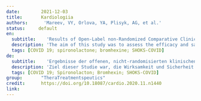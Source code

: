 ```yaml
---
date:        2021-12-03
title:       Kardiologiia
authors:      'Mareev, VY, Orlova, YA, Plisyk, AG, et al.'
status:     default
en:
  subtitle:    'Results of Open-Label non-Randomized Comparative Clinical Trial: "BromhexIne and Spironolactone for CoronаvirUs Infection requiring hospiTalization (BISCUIT)"'
  description: 'The aim of this study was to assess the efficacy and safety of a combination of bromhexine at a dose of 8 mg 4 times a day and spironolactone 50 mg per day in patients with mild and moderate COVID 19.Material and methods It was an open, prospective comparative non-randomized study. 103 patients were included (33 in the bromhexine and spironolactone group and 70 in the control group). All patients had a confirmed 2019 novel coronavirus infection (COVID 19) based on a positive polymerase chain reaction (PCR) for SARS-CoV-2 virus RNA and/or a typical pattern of viral pneumonia on multispiral computed tomography. The severity of lung damage was limited to stage I-II, the level of CRP should not exceed 60 mg/dL and SO2 in the air within 92-98%. The duration of treatment is 10 days.Results The decrease in scores on the SHOKS-COVID scale, which, in addition to assessing the clinical status, the dynamics of CRP (a marker of inflammation), D-dimer (a marker of thrombus formation), and the degree of lung damage on CT (primary endpoint) was statistically significant in both groups and differences between them was not identified. Analysis for the group as a whole revealed a statistically significant reduction in hospitalization time from 10.4 to 9.0 days (by 1.5 days) and fever time from 6.5 to 3.9 days (by 2.5 days). Given the incomplete balance of the groups, the main analysis included 66 patients who were match with using propensity score matching. In matched patients, temperature normalization in the bromhexine/spironolactone group occurred 2 days faster than in the control group. Virus elimination by the 10th day was recorded in all patients in the bromhexine/spironolactone group; the control group viremia continued in 23.3%. The number of patients who had a positive PCR to the SARS-CoV-2 virus on the 10th day of hospitalization or longer (≥10 days) hospitalization in the control group was 20/21 (95.2%), and in the group with bromhexine /spironolactone -14/24 (58.3%). The odds ratio of having a positive PCR or more than ten days of hospitalization was 0.07 with bromhexine and spironolactone versus controls. No side effects were reported in the study group.Conclusion The combination of bromhexine with spironolactone appeared effective in treating a new coronavirus infection by achieving a faster normalization of the clinical condition, lowering the temperature one and a half times faster, and reducing explanatory combine endpoint the viral load or long duration of hospitalization (≥ 10 days).'
  tags: [COVID 19; spironolactone; bromhexine; SHOKS-COVID]
de: 
  subtitle:    'Ergebnisse der offenen, nicht-randomisierten klinischen Vergleichsstudie: "Bromhexin und Spironolacton bei hospizpflichtiger Coronavirus-Infektion (BISCUIT)"'
  description: 'Ziel dieser Studie war, die Wirksamkeit und Sicherheit einer Kombination aus Bromhexin in einer Dosis von 8 mg viermal täglich und Spironolacton 50 mg pro Tag bei Patienten mit leichter und mittelschwerer COVID 19 zu bewerten.Material und Methoden Es handelte sich um eine offene, prospektive, vergleichende, nicht-randomisierte Studie. 103 Patienten wurden eingeschlossen (33 in der Bromhexin- und Spironolacton-Gruppe und 70 in der Kontrollgruppe). Alle Patienten hatten eine bestätigte 2019 neuartige Coronavirus-Infektion (COVID 19) auf der Grundlage einer positiven Polymerase-Kettenreaktion (PCR) für SARS-CoV-2-Virus-RNA und/oder eines typischen Musters einer viralen Lungenentzündung auf der multispiralen Computertomographie. Der Schweregrad der Lungenschädigung wurde auf das Stadium I-II begrenzt, der CRP-Wert sollte 60 mg/dL nicht überschreiten und der SO2-Gehalt der Luft innerhalb von 92-98 % liegen. Ergebnisse Der Rückgang der Werte auf der SHOKS-COVID-Skala, die neben dem klinischen Status auch die Dynamik von CRP (einem Entzündungsmarker), D-Dimer (einem Marker für die Thrombusbildung) und den Grad der Lungenschädigung im CT (primärer Endpunkt) bewertet, war in beiden Gruppen statistisch signifikant, und es wurden keine Unterschiede zwischen ihnen festgestellt. Die Analyse für die Gesamtgruppe ergab eine statistisch signifikante Verringerung der Krankenhausaufenthaltszeit von 10,4 auf 9,0 Tage (um 1,5 Tage) und der Fieberzeit von 6,5 auf 3,9 Tage (um 2,5 Tage). Angesichts der unvollständigen Ausgewogenheit der Gruppen umfasste die Hauptanalyse 66 Patienten, die mittels Propensity Score Matching angepasst wurden. Bei den gematchten Patienten trat die Temperaturnormalisierung in der Bromhexin/Spironolacton-Gruppe 2 Tage schneller ein als in der Kontrollgruppe. Bei allen Patienten der Bromhexin/Spironolacton-Gruppe wurde bis zum 10. Tag eine Viruseliminierung festgestellt; in der Kontrollgruppe bestand die Virämie bei 23,3 % weiter. Die Zahl der Patienten, die am 10. Tag des Krankenhausaufenthalts oder bei längerem (≥10 Tage) Krankenhausaufenthalt eine positive PCR auf das SARS-CoV-2-Virus hatten, betrug in der Kontrollgruppe 20/21 (95,2 %) und in der Gruppe mit Bromhexin/Spironolacton -14/24 (58,3 %). Das Odds-Ratio für eine positive PCR oder einen Krankenhausaufenthalt von mehr als zehn Tagen lag bei Bromhexin und Spironolacton im Vergleich zur Kontrollgruppe bei 0,07. Die Kombination von Bromhexin mit Spironolacton schien bei der Behandlung einer neuen Coronavirus-Infektion wirksam zu sein, da sie eine schnellere Normalisierung des klinischen Zustands, eine eineinhalbmal schnellere Senkung der Temperatur und eine Verringerung des erklärenden kombinierten Endpunkts, der Viruslast oder der langen Dauer des Krankenhausaufenthalts (≥ 10 Tage), bewirkte.'
  tags: [COVID 19; Spironolacton; Bromhexin; SHOKS-COVID]
group:       "TheraTreatmentspeutics"
credit:      https://doi.org/10.18087/cardio.2020.11.n1440
link:       
---
```

